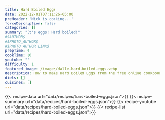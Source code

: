 ```yaml
---
title: Hard Boiled Eggs
date: 2022-12-01T07:11:26-05:00
preHeader: 'Nick is cooking...'
forceDescription: false
categories: []
summary: "It's eggs! Hard boiled!"
#$AUTHOR$
#$PHOTO_AUTHOR$
#$PHOTO_AUTHOR_LINK$
prepTime: 0
cookTime: 10
youtube: ""
difficulty: 1
featured_image: /images/dalle-hard-boiled-eggs.webp
description: How to make Hard Boiled Eggs from the free online cookbook
diets: []
cuisines: []
---
```

{{< recipe-data url="data/recipes/hard-boiled-eggs.json">}}
{{< recipe-summary url="data/recipes/hard-boiled-eggs.json">}}
{{< recipe-youtube url="data/recipes/hard-boiled-eggs.json">}}
{{< recipe-list url="data/recipes/hard-boiled-eggs.json">}}
